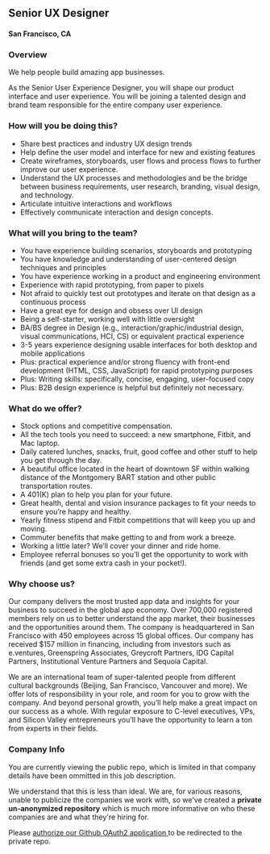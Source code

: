## Senior UX Designer
#### San Francisco, CA

### Overview
We help people build amazing app businesses.

As the Senior User Experience Designer, you will shape our product interface and user experience. You will be joining a talented design and brand team responsible for the entire company user experience.

### How will you be doing this?
+	Share best practices and industry UX design trends
+	Help define the user model and interface for new and existing features
+	Create wireframes, storyboards, user flows and process flows to further improve our user experience.
+	Understand the UX processes and methodologies and be the bridge between business requirements, user research, branding, visual design, and technology.
+	Articulate intuitive interactions and workflows
+	Effectively communicate interaction and design concepts.

### What will you bring to the team?
+	You have experience building scenarios, storyboards and prototyping
+	You have knowledge and understanding of user-centered design techniques and principles
+	You have experience working in a product and engineering environment
+	Experience with rapid prototyping, from paper to pixels
+	Not afraid to quickly test out prototypes and iterate on that design as a continuous process
+	Have a great eye for design and obsess over UI design
+	Being a self-starter, working well with little oversight
+	BA/BS degree in Design (e.g., interaction/graphic/industrial design, visual communications, HCI, CS) or equivalent practical experience
+	3-5 years experience designing usable interfaces for both desktop and mobile applications
+	Plus: practical experience and/or strong fluency with front-end development (HTML, CSS, JavaScript) for rapid prototyping purposes
+	Plus: Writing skills: specifically, concise, engaging, user-focused copy
+	Plus: B2B design experience is helpful but definitely not necessary.

### What do we offer?
+	Stock options and competitive compensation.
+	All the tech tools you need to succeed: a new smartphone, Fitbit, and Mac laptop.
+	Daily catered lunches, snacks, fruit, good coffee and other stuff to help you get through the day.
+	A beautiful office located in the heart of downtown SF within walking distance of the Montgomery BART station and other public transportation routes.
+	A 401(K) plan to help you plan for your future.
+	Great health, dental and vision insurance packages to fit your needs to ensure you’re happy and healthy.
+	Yearly fitness stipend and Fitbit competitions that will keep you up and moving.
+	Commuter benefits that make getting to and from work a breeze.
+	Working a little later? We’ll cover your dinner and ride home.
+	Employee referral bonuses so you’ll get the opportunity to work with friends (and get some extra cash in your pocket!).

### Why choose us?
Our company delivers the most trusted app data and insights for your business to succeed in the global app economy. Over 700,000 registered members rely on us to better understand the app market, their businesses and the opportunities around them. The company is headquartered in San Francisco with 450 employees across 15 global offices. Our company has received $157 million in financing, including from investors such as e.ventures, Greenspring Associates, Greycroft Partners, IDG Capital Partners, Institutional Venture Partners and Sequoia Capital.

We are an international team of super-talented people from different cultural backgrounds (Beijing, San Francisco, Vancouver and more). We offer lots of responsibility in your role, and room for you to grow with the company. And beyond personal growth, you’ll help make a great impact on our success as a whole. With regular exposure to C-level executives, VPs, and Silicon Valley entrepreneurs you’ll have the opportunity to learn a ton from experts in their fields.

### Company Info
You are currently viewing the public repo, which is limited in that company details have been ommitted in this job description.  
    
We understand that this is less than ideal.  We are, for various reasons, unable to publicize the companies we work with, so we've
created a **private un-anonymized repository** which is much more informative on who these companies are and what they're hiring for.  
    
Please [authorize our Github OAuth2 application ](http://localhost:3000/users/auth/github?job_id=qxbwiefubmll-senior-ux-designer) to be redirected to the private repo.
